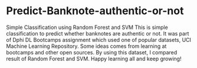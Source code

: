 # Predict-Banknote-authentic-or-not
Simple Classification using Random Forest and SVM
This is simple classification to predict whether banknotes are authentic or not. It was part of Dphi DL Bootcamps assignment which used one of popular datasets, UCI Machine Learning Repository. Some ideas comes from learning at bootcamps and other open sources. By using this dataset, I compared result of Random Forest and SVM. Happy learning all and keep growing!  
